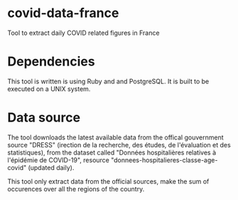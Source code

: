 # covid-data-france
Tool to extract daily COVID related figures in France

# Dependencies
This tool is written is using Ruby and and PostgreSQL. It is built to be executed on a UNIX system.

# Data source
The tool downloads the latest available data from the offical gouvernment source "DRESS" (irection de la recherche, des études, de l'évaluation et des statistiques), from the dataset called "Données hospitalières relatives à l'épidémie de COVID-19", resource "donnees-hospitalieres-classe-age-covid" (updated daily).

This tool only extract data from the official sources, make the sum of occurences over all the regions of the country.
